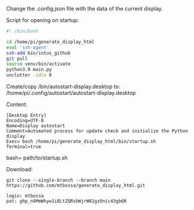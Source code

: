Change the .config.json file with the data of the current display.

Script for opening on startup:

```bash
#! /bin/bash

cd /home/pi/generate_display_html
eval 'ssh-agent'
ssh-add bin/intus_github
git pull
source venv/bin/activate
python3.9 main.py
unclutter -idle 0
```
Create/copy /bin/autostart-display.desktop to:
    /home/pi/.config/autostart/autostart-display.desktop

Content:
```desktop
[Desktop Entry]
Encoding=UTF-8
Name=Display autostart
Comment=Automated process for update check and initialize the Python display
Exec= bash /home/pi/generate_display_html/bin/startup.sh
Terminal=true
```
bash= path/to/startup.sh

Download:
```git
git clone --single-branch --branch main https://github.com/mtbossa/generate_display_html.git

login: mtbossa
pat: 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
```